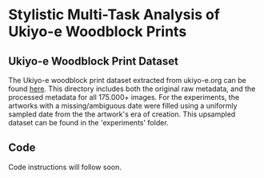 
# Stylistic Multi-Task Analysis of Ukiyo-e Woodblock Prints

## Ukiyo-e Woodblock Print Dataset

The Ukiyo-e woodblock print dataset extracted from ukiyo-e.org can be found [here](https://zenodo.org/records/13120879). This directory includes both the original raw metadata, and the processed metadata for all 175.000+ images. For the experiments, the artworks with a missing/ambiguous date were filled using a uniformly sampled date from the the artwork's era of creation. This upsampled dataset can be found in the 'experiments' folder.   

## Code 
Code instructions will follow soon.
